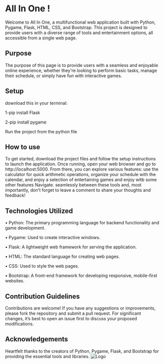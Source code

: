 
# All In One !

Welcome to All In One, a multifunctional web application built with Python, Pygame, Flask, HTML, CSS, and Bootstrap. This project is designed to provide users with a diverse range of tools and entertainment options, all accessible from a single web page.

## Purpose 
The purpose of this page is to provide users with a seamless and enjoyable online experience, whether they're looking to perform basic tasks, manage their schedule, or simply have fun with interactive games.
## Setup
download this in your terminal:

1-pip install Flask

2-pip install pygame

Run the project from the python file
## How to use
To get started, download the project files and follow the setup instructions to launch the application. Once running, open your web browser and go to http://localhost:5000. From there, you can explore various features: use the calculator for quick arithmetic operations, organize your schedule with the calendar, and enjoy a selection of entertaining games and enjoy witb some other features Navigate. seamlessly between these tools and, most importantly, don’t forget to leave a comment to share your thoughts and feedback!
## Technologies Utilized

•	Python: The primary programming language for backend functionality and game development.

•	Pygame: Used to create interactive windows.

•	Flask: A lightweight web framework for serving the application.

•	HTML: The standard language for creating web pages.

•	CSS: Used to style the web pages.

•	Bootstrap: A front-end framework for developing responsive, mobile-first websites.

## Contribution Guidelines

Contributions are welcome! If you have any suggestions or improvements, please fork the repository and submit a pull request. For significant changes, it’s best to open an issue first to discuss your proposed modifications.
## Acknowledgements
Heartfelt thanks to the creators of Python, Pygame, Flask, and Bootstrap for providing the essential tools and libraries.
![Logo](https://imgur.com/UqR6q7O)

